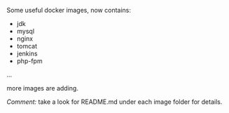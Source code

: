 Some useful docker images, now contains:
* jdk
* mysql
* nginx
* tomcat
* jenkins
* php-fpm


...

more images are adding. 

_Comment:_ take a look for README.md under each image folder for details.
